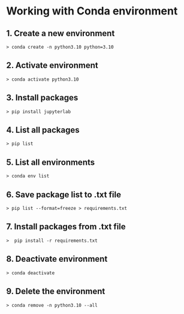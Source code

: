 # Working with Conda environment

## 1.	Create a new environment
    > conda create -n python3.10 python=3.10

## 2.	Activate environment
    > conda activate python3.10

## 3. Install packages
    > pip install jupyterlab


## 4.	List all packages
    > pip list

## 5.	List all environments
    > conda env list

## 6.	Save package list to .txt file
    > pip list --format=freeze > requirements.txt

## 7.	Install packages from .txt file
    >  pip install -r requirements.txt


## 8.	Deactivate environment
    > conda deactivate

## 9.   Delete the environment
    > conda remove -n python3.10 --all

